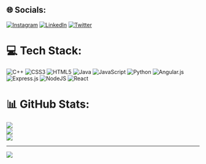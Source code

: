 
## 🌐 Socials:
[![Instagram](https://img.shields.io/badge/Instagram-%23E4405F.svg?logo=Instagram&logoColor=white)](https://instagram.com/kaleb_a.haile) [![LinkedIn](https://img.shields.io/badge/LinkedIn-%230077B5.svg?logo=linkedin&logoColor=white)](https://linkedin.com/in/https://www.linkedin.com/in/kaleb-alebachew-8782a8252) [![Twitter](https://img.shields.io/badge/Twitter-%231DA1F2.svg?logo=Twitter&logoColor=white)](https://twitter.com/kaleb_alebachew) 

# 💻 Tech Stack:
![C++](https://img.shields.io/badge/c++-%2300599C.svg?style=for-the-badge&logo=c%2B%2B&logoColor=white) ![CSS3](https://img.shields.io/badge/css3-%231572B6.svg?style=for-the-badge&logo=css3&logoColor=white) ![HTML5](https://img.shields.io/badge/html5-%23E34F26.svg?style=for-the-badge&logo=html5&logoColor=white) ![Java](https://img.shields.io/badge/java-%23ED8B00.svg?style=for-the-badge&logo=java&logoColor=white) ![JavaScript](https://img.shields.io/badge/javascript-%23323330.svg?style=for-the-badge&logo=javascript&logoColor=%23F7DF1E) ![Python](https://img.shields.io/badge/python-3670A0?style=for-the-badge&logo=python&logoColor=ffdd54) ![Angular.js](https://img.shields.io/badge/angular.js-%23E23237.svg?style=for-the-badge&logo=angularjs&logoColor=white) ![Express.js](https://img.shields.io/badge/express.js-%23404d59.svg?style=for-the-badge&logo=express&logoColor=%2361DAFB) ![NodeJS](https://img.shields.io/badge/node.js-6DA55F?style=for-the-badge&logo=node.js&logoColor=white) ![React](https://img.shields.io/badge/react-%2320232a.svg?style=for-the-badge&logo=react&logoColor=%2361DAFB)
# 📊 GitHub Stats:
![](https://github-readme-stats.vercel.app/api?username=kalebtech&theme=dark&hide_border=false&include_all_commits=false&count_private=true)<br/>
![](https://github-readme-streak-stats.herokuapp.com/?user=kalebtech&theme=dark&hide_border=false)<br/>
![](https://github-readme-stats.vercel.app/api/top-langs/?username=kalebtech&theme=dark&hide_border=false&include_all_commits=false&count_private=true&layout=compact)

---
[![](https://visitcount.itsvg.in/api?id=kalebtech&icon=0&color=0)](https://visitcount.itsvg.in)

<!-- Proudly created with GPRM ( https://gprm.itsvg.in ) -->
